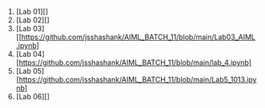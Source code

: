 1. [Lab 01][]
2. [Lab 02][]
3. [Lab 03][[https://github.com/jsshashank/AIML_BATCH_11/blob/main/Lab03_AIML.ipynb]
4. [Lab 04][https://github.com/jsshashank/AIML_BATCH_11/blob/main/lab_4.ipynb]
5. [Lab 05][https://github.com/jsshashank/AIML_BATCH_11/blob/main/Lab5_1013.ipynb]
6. [Lab 06][]

